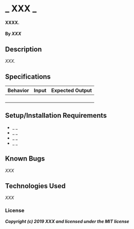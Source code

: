 # _ XXX _

#### XXXX.

#### By _**XXX**_

## Description

_XXX._

## Specifications

| Behavior | Input | Expected Output |
|:-:|:-:|:-:|
||||
||||
||||
||||


## Setup/Installation Requirements

* _ _
* _ _
* _ _
* _ _


## Known Bugs

_XXX_



## Technologies Used

_XXX_

### License


**_Copyright (c) 2019 XXX and licensed under the MIT license_**
